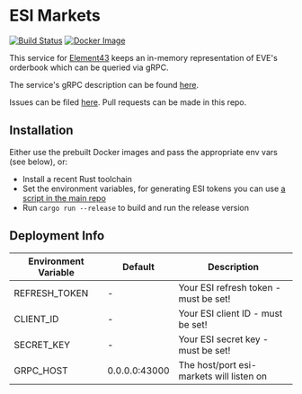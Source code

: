 # ESI Markets
[![Build Status](https://evetools.semaphoreci.com/badges/esi-markets.svg)](https://semaphoreci.com/zweizeichen/esi-markets) [![Docker Image](https://images.microbadger.com/badges/image/evetools/esi-markets.svg)](https://microbadger.com/images/evetools/esi-markets)

This service for [Element43](https://element-43.com) keeps an in-memory representation of EVE's orderbook which can be queried via gRPC.

The service's gRPC description can be found [here](https://github.com/EVE-Tools/element43/blob/master/services/esiMarkets/esiMarkets.proto).

Issues can be filed [here](https://github.com/EVE-Tools/element43). Pull requests can be made in this repo.

## Installation
Either use the prebuilt Docker images and pass the appropriate env vars (see below), or:

* Install a recent Rust toolchain
* Set the environment variables, for generating ESI tokens you can use [a script in the main repo](https://github.com/EVE-Tools/element43/blob/master/util/tokenfetcher.py)
* Run `cargo run --release` to build and run the release version

## Deployment Info

Environment Variable | Default | Description
--- | --- | ---
REFRESH_TOKEN | - | Your ESI refresh token - must be set!
CLIENT_ID | - | Your ESI client ID - must be set!
SECRET_KEY | - | Your ESI secret key - must be set!
GRPC_HOST | 0.0.0.0:43000 | The host/port esi-markets will listen on